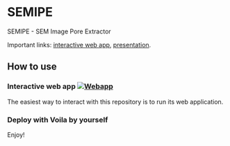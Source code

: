 # SEMIPE
SEMIPE - SEM Image Pore Extractor

Important links:
[interactive web app](http://www.semipe.utko.feec.vutbr.cz/),
[presentation](https://www.researchgate.net/publication/353131919_SEMIPE_-_SEM_Image_Pore_Extractor?channel=doi&linkId=60e8c76b1c28af345859694c&showFulltext=true).

## How to use
### Interactive web app [![Webapp](https://gitlab.com/hararticles/group-testing-simulations/uploads/78c7a022bf34165162b4e66e078e24b5/badge_webapp.svg)](http://www.semipe.utko.feec.vutbr.cz)

The easiest way to interact with this repository is to run its web application. 

### Deploy with Voila by yourself
Enjoy!

